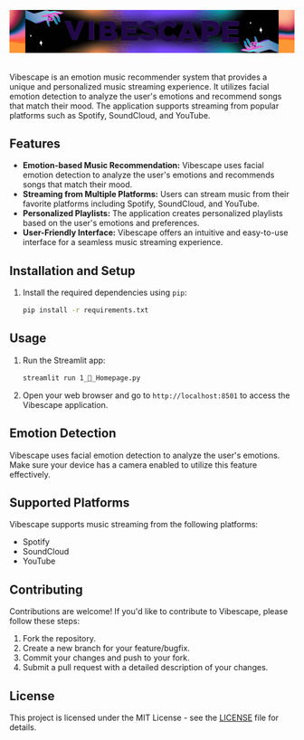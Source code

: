 [![header](vibescape.gif)](https://vibescape.streamlit.app/)</br></br>

Vibescape is an emotion music recommender system that provides a unique and personalized music streaming experience. It utilizes facial emotion detection to analyze the user's emotions and recommend songs that match their mood. The application supports streaming from popular platforms such as Spotify, SoundCloud, and YouTube.

## Features
- **Emotion-based Music Recommendation:** Vibescape uses facial emotion detection to analyze the user's emotions and recommends songs that match their mood.
- **Streaming from Multiple Platforms:** Users can stream music from their favorite platforms including Spotify, SoundCloud, and YouTube.
- **Personalized Playlists:** The application creates personalized playlists based on the user's emotions and preferences.
- **User-Friendly Interface:** Vibescape offers an intuitive and easy-to-use interface for a seamless music streaming experience.

## Installation and Setup

1. Install the required dependencies using `pip`:
   ```bash
   pip install -r requirements.txt
   ```

## Usage

1. Run the Streamlit app:
   ```bash
   streamlit run 1_🎵_Homepage.py
   ```

2. Open your web browser and go to `http://localhost:8501` to access the Vibescape application.

## Emotion Detection

Vibescape uses facial emotion detection to analyze the user's emotions. Make sure your device has a camera enabled to utilize this feature effectively.

## Supported Platforms

Vibescape supports music streaming from the following platforms:
- Spotify
- SoundCloud
- YouTube

## Contributing

Contributions are welcome! If you'd like to contribute to Vibescape, please follow these steps:
1. Fork the repository.
2. Create a new branch for your feature/bugfix.
3. Commit your changes and push to your fork.
4. Submit a pull request with a detailed description of your changes.

## License

This project is licensed under the MIT License - see the [LICENSE](LICENSE) file for details.



